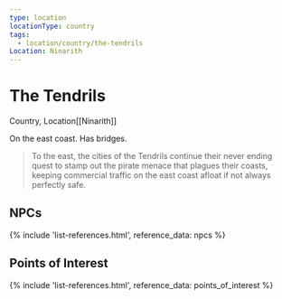 ```yaml
---
type: location
locationType: country
tags:
  - location/country/the-tendrils
Location: Ninarith
---
```


# The Tendrils
Country, <span class="dataview inline-field"><span class="inline-field-key">Location</span><span class="inline-field-value">[[Ninarith]]</span></span>

On the east coast. Has bridges.

> To the east, the cities of the Tendrils continue their never ending quest to stamp out the pirate menace that plagues their coasts, keeping commercial traffic on the east coast afloat if not always perfectly safe.


## NPCs
{% include 'list-references.html', reference_data: npcs %}

## Points of Interest
{% include 'list-references.html', reference_data: points_of_interest %}
